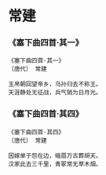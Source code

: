 # 常建

### 《塞下曲四首·其一》

```
《塞下曲四首·其一》
〔唐代〕 常建

玉帛朝回望帝乡，乌孙归去不称王。
天涯静处无征战，兵气销为日月光。
```

### 《塞下曲四首·其四》

```
《塞下曲四首·其四》
〔唐代〕 常建

因嫁单于怨在边，蛾眉万古葬胡天。
汉家此去三千里，青冢常无草木烟。
```
